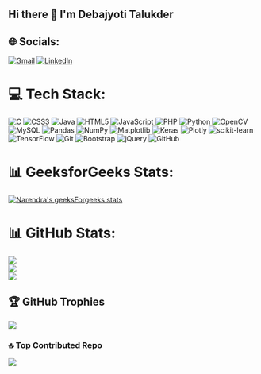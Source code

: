## Hi there 👋 I'm Debajyoti Talukder


<!--
**DebajyotiTalukder2001/DebajyotiTalukder2001** is a ✨ _special_ ✨ repository because its `README.md` (this file) appears on your GitHub profile.

Here are some ideas to get you started:

- 🔭 I’m currently working on ...
- 🌱 I’m currently learning ...
- 👯 I’m looking to collaborate on ...
- 🤔 I’m looking for help with ...
- 💬 Ask me about ...
- 📫 How to reach me: ...
- 😄 Pronouns: ...
- ⚡ Fun fact: ...
-->


## 🌐 Socials:

[![Gmail](https://img.shields.io/badge/Gmail-D14836?style=for-the-badge&logo=gmail&logoColor=white)](debojyoti.talukder.2017@gmail.com) 
[![LinkedIn](https://img.shields.io/badge/LinkedIn-%230077B5.svg?logo=linkedin&logoColor=white)](https://linkedin.com/in/https://in.linkedin.com/in/debajyoti-talukder) 

# 💻 Tech Stack:
![C](https://img.shields.io/badge/c-%2300599C.svg?style=plastic&logo=c&logoColor=white) ![CSS3](https://img.shields.io/badge/css3-%231572B6.svg?style=plastic&logo=css3&logoColor=white) ![Java](https://img.shields.io/badge/java-%23ED8B00.svg?style=plastic&logo=openjdk&logoColor=white) ![HTML5](https://img.shields.io/badge/html5-%23E34F26.svg?style=plastic&logo=html5&logoColor=white) ![JavaScript](https://img.shields.io/badge/javascript-%23323330.svg?style=plastic&logo=javascript&logoColor=%23F7DF1E) ![PHP](https://img.shields.io/badge/php-%23777BB4.svg?style=plastic&logo=php&logoColor=white) ![Python](https://img.shields.io/badge/python-3670A0?style=plastic&logo=python&logoColor=ffdd54) ![OpenCV](https://img.shields.io/badge/opencv-%23white.svg?style=plastic&logo=opencv&logoColor=white) ![MySQL](https://img.shields.io/badge/mysql-4479A1.svg?style=plastic&logo=mysql&logoColor=white) ![Pandas](https://img.shields.io/badge/pandas-%23150458.svg?style=plastic&logo=pandas&logoColor=white) ![NumPy](https://img.shields.io/badge/numpy-%23013243.svg?style=plastic&logo=numpy&logoColor=white) ![Matplotlib](https://img.shields.io/badge/Matplotlib-%23ffffff.svg?style=plastic&logo=Matplotlib&logoColor=black) ![Keras](https://img.shields.io/badge/Keras-%23D00000.svg?style=plastic&logo=Keras&logoColor=white) ![Plotly](https://img.shields.io/badge/Plotly-%233F4F75.svg?style=plastic&logo=plotly&logoColor=white) ![scikit-learn](https://img.shields.io/badge/scikit--learn-%23F7931E.svg?style=plastic&logo=scikit-learn&logoColor=white) ![TensorFlow](https://img.shields.io/badge/TensorFlow-%23FF6F00.svg?style=plastic&logo=TensorFlow&logoColor=white) ![Git](https://img.shields.io/badge/git-%23F05033.svg?style=plastic&logo=git&logoColor=white) ![Bootstrap](https://img.shields.io/badge/bootstrap-%238511FA.svg?style=plastic&logo=bootstrap&logoColor=white) ![jQuery](https://img.shields.io/badge/jquery-%230769AD.svg?style=plastic&logo=jquery&logoColor=white) ![GitHub](https://img.shields.io/badge/github-%23121011.svg?style=plastic&logo=github&logoColor=white)

# 📊 GeeksforGeeks Stats:
[![Narendra's geeksForgeeks stats](https://geeks-for-geeks-stats-api.vercel.app/?userName=debajyotitalukder2001)](https://www.geeksforgeeks.org/user/debajyotitalukder2001/)


# 📊 GitHub Stats:
![](https://github-readme-stats.vercel.app/api?username=DebajyotiTalukder2001&theme=dark&hide_border=false&include_all_commits=false&count_private=false)<br/>
![](https://github-readme-streak-stats.herokuapp.com/?user=DebajyotiTalukder2001&theme=dark&hide_border=false)<br/>
![](https://github-readme-stats.vercel.app/api/top-langs/?username=DebajyotiTalukder2001&theme=dark&hide_border=false&include_all_commits=false&count_private=false&layout=compact)

## 🏆 GitHub Trophies
![](https://github-profile-trophy.vercel.app/?username=DebajyotiTalukder2001&theme=radical&no-frame=false&no-bg=false&margin-w=4)

### 🔝 Top Contributed Repo
![](https://github-contributor-stats.vercel.app/api?username=DebajyotiTalukder2001&limit=8&theme=dark&combine_all_yearly_contributions=true)

<!-- Proudly created with GPRM ( https://gprm.itsvg.in ) -->
